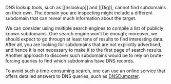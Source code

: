 
DNS lookup tools, such as [[nslookup]] and [[Dig]], cannot find subdomains on their own. The domain you are inspecting might include a different subdomain that can reveal much information about the target.

We can consider using multiple search engines to compile a list of publicly known subdomains. One search engine won’t be enough; moreover, we should expect to go through at least tens of results to find interesting data. After all, you are looking for subdomains that are not explicitly advertised, and hence it is not necessary to make it to the first page of search results. Another approach to discover such subdomains would be to rely on brute-forcing queries to find which subdomains have DNS records.

To avoid such a time-consuming search, one can use an online service that offers detailed answers to DNS queries, such as [DNSDumpster](https://dnsdumpster.com/).